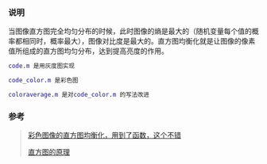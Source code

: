 ### 说明

当图像直方图完全均匀分布的时候，此时图像的熵是最大的（随机变量每个值的概率都相同时，概率最大），图像对比度是最大的。直方图均衡化就是让图像的像素值所组成的直方图均匀分布，达到提高亮度的作用。

```matlab
code.m 是用灰度图实现

code_color.m 是彩色图

coloraverage.m 是对code_color.m 的写法改进
```





### 参考

>  [彩色图像的直方图均衡化，用到了函数，这个不错](https://blog.csdn.net/weixin_39830846/article/details/88706557)
>
> [直方图的原理](https://blog.csdn.net/Charlotte_android/article/details/80977958)

